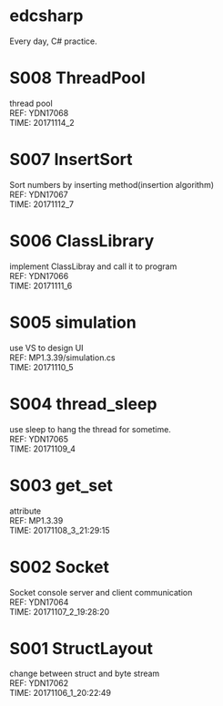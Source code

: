 # edcsharp
Every day, C# practice.

# S008 ThreadPool
thread pool <br>
REF: YDN17068 <br>
TIME: 20171114_2

# S007 InsertSort
Sort numbers by inserting method(insertion algorithm) <br>
REF: YDN17067 <br>
TIME: 20171112_7

# S006 ClassLibrary
implement ClassLibray and call it to program<br>
REF: YDN17066 <br>
TIME: 20171111_6

# S005 simulation
use VS to design UI <br>
REF: MP1.3.39/simulation.cs <br>
TIME: 20171110_5

# S004 thread_sleep
use sleep to hang the thread for sometime. <br>
REF: YDN17065 <br>
TIME: 20171109_4

# S003 get_set
attribute <br>
REF: MP1.3.39 <br>
TIME: 20171108_3_21:29:15

# S002 Socket
Socket console server and client communication <br>
REF: YDN17064 <br>
TIME: 20171107_2_19:28:20

# S001 StructLayout
change between struct and byte stream <br>
REF: YDN17062 <br>
TIME: 20171106_1_20:22:49

